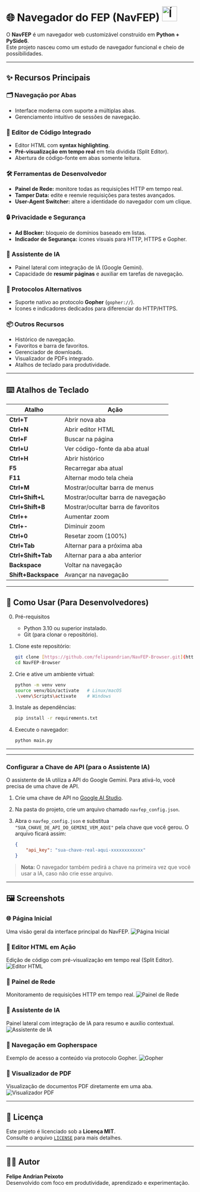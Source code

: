 
# 🌐 Navegador do FEP (NavFEP) <img src="icons/navfep.png" alt="Ícone do Navegador" width="40">

O **NavFEP** é um navegador web customizável construído em **Python + PySide6**.  
Este projeto nasceu como um estudo de navegador funcional e cheio de possibilidades.

---

## ✨ Recursos Principais

### 🗂️ Navegação por Abas
- Interface moderna com suporte a múltiplas abas.  
- Gerenciamento intuitivo de sessões de navegação.  

### 📝 Editor de Código Integrado
- Editor HTML com **syntax highlighting**.  
- **Pré-visualização em tempo real** em tela dividida (Split Editor).  
- Abertura de código-fonte em abas somente leitura.  

### 🛠️ Ferramentas de Desenvolvedor
- **Painel de Rede:** monitore todas as requisições HTTP em tempo real.  
- **Tamper Data:** edite e reenvie requisições para testes avançados.  
- **User-Agent Switcher:** altere a identidade do navegador com um clique.  

### 🔒 Privacidade e Segurança
- **Ad Blocker:** bloqueio de domínios baseado em listas.  
- **Indicador de Segurança:** ícones visuais para HTTP, HTTPS e Gopher.  

### 🤖 Assistente de IA
- Painel lateral com integração de IA (Google Gemini).  
- Capacidade de **resumir páginas** e auxiliar em tarefas de navegação.  

### 🐇 Protocolos Alternativos
- Suporte nativo ao protocolo **Gopher** (`gopher://`).  
- Ícones e indicadores dedicados para diferenciar do HTTP/HTTPS.  

### 📦 Outros Recursos
- Histórico de navegação.  
- Favoritos e barra de favoritos.  
- Gerenciador de downloads.  
- Visualizador de PDFs integrado.  
- Atalhos de teclado para produtividade.  

---

## ⌨️ Atalhos de Teclado

| Atalho                | Ação                                      |
|------------------------|-------------------------------------------|
| **Ctrl+T**            | Abrir nova aba                            |
| **Ctrl+N**            | Abrir editor HTML                         |
| **Ctrl+F**            | Buscar na página                          |
| **Ctrl+U**            | Ver código-fonte da aba atual             |
| **Ctrl+H**            | Abrir histórico                           |
| **F5**                | Recarregar aba atual                      |
| **F11**               | Alternar modo tela cheia                  |
| **Ctrl+M**            | Mostrar/ocultar barra de menus            |
| **Ctrl+Shift+L**      | Mostrar/ocultar barra de navegação        |
| **Ctrl+Shift+B**      | Mostrar/ocultar barra de favoritos        |
| **Ctrl++**            | Aumentar zoom                             |
| **Ctrl+-**            | Diminuir zoom                             |
| **Ctrl+0**            | Resetar zoom (100%)                       |
| **Ctrl+Tab**          | Alternar para a próxima aba               |
| **Ctrl+Shift+Tab**    | Alternar para a aba anterior              |
| **Backspace**         | Voltar na navegação                       |
| **Shift+Backspace**   | Avançar na navegação                      |

---

## 🚀 Como Usar (Para Desenvolvedores)

0. Pré-requisitos

	* Python 3.10 ou superior instalado.
	* Git (para clonar o repositório).
	
1. Clone este repositório:  
   ```bash
   git clone [https://github.com/felipeandrian/NavFEP-Browser.git](https://github.com/felipeandrian/NavFEP-Browser.git)
   cd NavFEP-Browser
   ```
2. Crie e ative um ambiente virtual:  
   ```bash
   python -m venv venv
   source venv/bin/activate   # Linux/macOS
   .\venv\Scripts\activate    # Windows
   ```
3. Instale as dependências:  
   ```bash
   pip install -r requirements.txt
   ```
4. Execute o navegador:  
   ```bash
   python main.py
   ```

---
---

### Configurar a Chave de API (para o Assistente IA)

O assistente de IA utiliza a API do Google Gemini. Para ativá-lo, você precisa de uma chave de API.

1.  Crie uma chave de API no [Google AI Studio](https://aistudio.google.com/app/apikey).
2.  Na pasta do projeto, crie um arquivo chamado `navfep_config.json`.
3.  Abra o `navfep_config.json` e substitua `"SUA_CHAVE_DE_API_DO_GEMINI_VEM_AQUI"` pela chave que você gerou. O arquivo ficará assim:

    ```json
    {
        "api_key": "sua-chave-real-aqui-xxxxxxxxxxxx"
    }
    ```
> **Nota:** O navegador também pedirá a chave na primeira vez que você usar a IA, caso não crie esse arquivo.

---

## 🖼️ Screenshots

### 🌐 Página Inicial
Uma visão geral da interface principal do NavFEP.
![Página Inicial](screenshots/home.png)

### 📝 Editor HTML em Ação
Edição de código com pré-visualização em tempo real (Split Editor).
![Editor HTML](screenshots/editor.png)

### 📡 Painel de Rede
Monitoramento de requisições HTTP em tempo real.
![Painel de Rede](screenshots/network.png)

### 🤖 Assistente de IA
Painel lateral com integração de IA para resumo e auxílio contextual.
![Assistente de IA](screenshots/ai.png)

### 🐇 Navegação em Gopherspace
Exemplo de acesso a conteúdo via protocolo Gopher.
![Gopher](screenshots/gopher.png)

### 📄 Visualizador de PDF
Visualização de documentos PDF diretamente em uma aba.
![Visualizador PDF](screenshots/pdf.png)

---

## 📜 Licença

Este projeto é licenciado sob a **Licença MIT**.  
Consulte o arquivo [`LICENSE`](LICENSE.txt) para mais detalhes.

---

## 👨‍💻 Autor

**Felipe Andrian Peixoto**  
Desenvolvido com foco em produtividade, aprendizado e experimentação.



